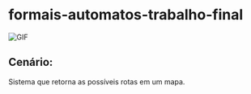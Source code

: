 # formais-automatos-trabalho-final

![GIF](https://steamuserimages-a.akamaihd.net/ugc/91599662182541993/3AB22BCC544FEF3BD13493F937CF507E04D62228/?imw=5000&imh=5000&ima=fit&impolicy=Letterbox&imcolor=%23000000&letterbox=false)

## Cenário:
Sistema que retorna as possíveis rotas em um mapa.
